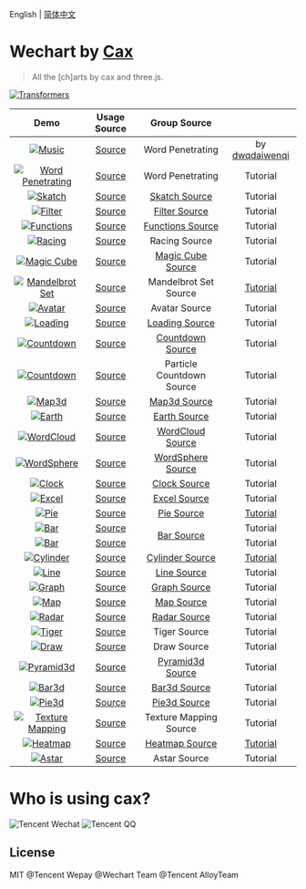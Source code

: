 English | [简体中文](./README.md) 

# Wechart by [Cax](https://github.com/dntzhang/cax)

> All the [ch]arts by cax and three.js.

<a title="Transformers" href="https://dntzhang.github.io/wechart/packages/word-penetrating/examples/simple/" rel="nofollow"><img alt="Transformers" src="./asset/transformers.jpg" style="max-width:100%;"></a>

<table>
<thead>
<tr>
<th align="center">Demo</th>
<th align="center">Usage Source</th>
<th align="center">Group Source</th>
<th align="center"></th>
</tr>
</thead>
<tbody>
<tr>
<td align="center"><a title="Music" href="https://dntzhang.github.io/wechart/packages/music-visualization/examples/timedomain1/index.html" rel="nofollow"><img alt="Music" src="./asset/c95.png" style="max-width:100%;"></a></td>
<td align="center"><a href="https://github.com/dntzhang/wechart/tree/master/packages/music-visualization/examples/timedomain1">Source</a></td>
<td align="center">Word Penetrating</td>
<td align="center">by <a href="https://github.com/dwqdaiwenqi">dwqdaiwenqi</a></td>
</tr>

<tr>
<td align="center"><a title="Word Penetrating" href="https://dntzhang.github.io/wechart/packages/word-penetrating/examples/simple/" rel="nofollow"><img alt="Word Penetrating" src="./asset/c97.png" style="max-width:100%;"></a></td>
<td align="center"><a href="https://github.com/dntzhang/wechart/blob/master/packages/word-penetrating/examples/simple/">Source</a></td>
<td align="center">Word Penetrating</td>
<td align="center">Tutorial</td>
</tr>

<tr>
<td align="center"><a title="Skatch" href="https://dntzhang.github.io/wechart/packages/skatch/examples/simple/" rel="nofollow"><img alt="Skatch" src="./asset/c96.jpg" style="max-width:100%;"></a></td>
<td align="center"><a href="https://github.com/dntzhang/wechart/blob/master/packages/skatch/examples/simple/main.js">Source</a></td>
<td align="center"><a href="https://github.com/dntzhang/wechart/blob/master/packages/skatch/src/">Skatch Source</a></td>
<td align="center">Tutorial</td>
</tr>

<tr>
<td align="center"><a title="Filter" href="https://dntzhang.github.io/wechart/packages/filter/examples/simple/" rel="nofollow"><img alt="Filter" src="./asset/c99.png" style="max-width:100%;"></a></td>
<td align="center"><a href="https://github.com/dntzhang/wechart/blob/master/packages/filter/examples/simple/main.js">Source</a></td>
<td align="center"><a href="https://github.com/dntzhang/cax/tree/master/packages/cax/src/render/filter">Filter Source</a></td>
<td align="center">Tutorial</td>
</tr>

<tr>
<td align="center"><a title="Functions" href="https://dntzhang.github.io/wechart/packages/functions/examples/simple/" rel="nofollow"><img alt="Functions" src="./asset/c36.png" style="max-width:100%;"></a></td>
<td align="center"><a href="https://github.com/dntzhang/wechart/blob/master/packages/functions/examples/simple/main.js">Source</a></td>
<td align="center"><a href="https://github.com/dntzhang/wechart/blob/master/packages/functions/src/index.js">Functions Source</a></td>
<td align="center">Tutorial</td>
</tr>

<tr>
<td align="center"><a title="Racing" href="https://dntzhang.github.io/wechart/packages/path/examples/racing/" rel="nofollow"><img alt="Racing" src="./asset/c33.png" style="max-width:100%;"></a></td>
<td align="center"><a href="https://github.com/dntzhang/wechart/blob/master/packages/path/examples/racing/main.js">Source</a></td>
<td align="center">Racing Source</td>
<td align="center">Tutorial</td>
</tr>

<tr>
<td align="center"><a title="Magic Cube" href="https://dntzhang.github.io/wechart/packages/magic-cube/examples/simple/" rel="nofollow"><img alt="Magic Cube" src="./asset/c31.png" style="max-width:100%;"></a></td>
<td align="center"><a href="https://github.com/dntzhang/wechart/blob/master/packages/magic-cube/examples/simple/main.js">Source</a></td>
<td align="center"><a href="https://github.com/dntzhang/wechart/blob/master/packages/magic-cube/src/index.js">Magic Cube Source</a></td>
<td align="center">Tutorial</td>
</tr>

<tr>
<td align="center"><a title="Mandelbrot Set" href="https://dntzhang.github.io/wechart/packages/mandelbrot-set/examples/simple/" rel="nofollow"><img alt="Mandelbrot Set" src="./asset/c29.png" style="max-width:100%;"></a></td>
<td align="center"><a href="https://github.com/dntzhang/wechart/blob/master/packages/mandelbrot-set/examples/simple/main.js">Source</a></td>
<td align="center">Mandelbrot Set Source</td>
<td align="center"><a href="https://github.com/dntzhang/wechart/blob/master/packages/mandelbrot-set/README.md">Tutorial</a></td>
</tr>

<tr>
<td align="center"><a title="Avatar" href="https://dntzhang.github.io/wechart/packages/avatar/examples/simple/" rel="nofollow"><img alt="Avatar" src="./asset/c24.png" style="max-width:100%;"></a></td>
<td align="center"><a href="https://github.com/dntzhang/wechart/blob/master/packages/avatar/examples/simple/main.js">Source</a></td>
<td align="center">Avatar Source</td>
<td align="center">Tutorial</td>
</tr>

<tr>
<td align="center"><a title="Loading" href="https://dntzhang.github.io/wechart/packages/loading/examples/simple/" rel="nofollow"><img alt="Loading" src="./asset/c23.png" style="max-width:100%;"></a></td>
<td align="center"><a href="https://github.com/dntzhang/wechart/blob/master/packages/loading/examples/simple/main.js">Source</a></td>
<td align="center"><a href="https://github.com/dntzhang/wechart/blob/master/packages/loading/src/index.js">Loading Source</a></td>
<td align="center">Tutorial</td>
</tr>

<tr>
<td align="center"><a title="Countdown" href="https://dntzhang.github.io/wechart/packages/countdown/examples/simple/" rel="nofollow"><img alt="Countdown" src="./asset/c22.png" style="max-width:100%;"></a></td>
<td align="center"><a href="https://github.com/dntzhang/wechart/blob/master/packages/countdown/examples/simple/main.js">Source</a></td>
<td align="center"><a href="https://github.com/dntzhang/wechart/blob/master/packages/countdown/src/index.js">Countdown Source</a></td>
<td align="center">Tutorial</td>
</tr>

<tr>
<td align="center"><a title="Particle Countdown" href="https://dntzhang.github.io/wechart/packages/countdown/examples/particle/" rel="nofollow"><img alt="Countdown" src="./asset/c30.png" style="max-width:100%;"></a></td>
<td align="center"><a href="https://github.com/dntzhang/wechart/blob/master/packages/countdown/examples/particle/main.js">Source</a></td>
<td align="center">Particle Countdown Source</td>
<td align="center">Tutorial</td>
</tr>

<tr>
<td align="center"><a title="Map3d" href="https://dntzhang.github.io/wechart/packages/map3d/examples/simple/" rel="nofollow"><img alt="Map3d" src="./asset/c14.png" style="max-width:100%;"></a></td>
<td align="center"><a href="https://github.com/dntzhang/wechart/blob/master/packages/map3d/examples/simple/main.js">Source</a></td>
<td align="center"><a href="https://github.com/dntzhang/wechart/blob/master/packages/map3d/src/index.js">Map3d Source</a></td>
<td align="center">Tutorial</td>
</tr>
<tr>
<td align="center"><a title="Earth" href="https://dntzhang.github.io/wechart/packages/earth/examples/simple/" rel="nofollow"><img alt="Earth" src="./asset/c9.png" style="max-width:100%;"></a></td>
<td align="center"><a href="https://github.com/dntzhang/wechart/blob/master/packages/earth/examples/simple/main.js">Source</a></td>
<td align="center"><a href="https://github.com/dntzhang/wechart/blob/master/packages/earth/src/index.js">Earth Source</a></td>
<td align="center">Tutorial</td>
</tr>

<tr>
<td align="center"><a title="WordCloud" href="https://dntzhang.github.io/wechart/packages/word-cloud/examples/simple/" rel="nofollow"><img alt="WordCloud" src="./asset/c25.png" style="max-width:100%;"></a></td>
<td align="center"><a href="https://github.com/dntzhang/wechart/blob/master/packages/word-cloud/examples/simple/main.js">Source</a></td>
<td align="center"><a href="https://github.com/dntzhang/wechart/blob/master/packages/word-cloud/src/index.js">WordCloud Source</a></td>
<td align="center">Tutorial</td>
</tr>

<tr>
<td align="center"><a title="WordSphere" href="https://dntzhang.github.io/wechart/packages/word-sphere/examples/simple/" rel="nofollow"><img alt="WordSphere" src="./asset/c21.png" style="max-width:100%;"></a></td>
<td align="center"><a href="https://github.com/dntzhang/wechart/blob/master/packages/word-sphere/examples/simple/main.js">Source</a></td>
<td align="center"><a href="https://github.com/dntzhang/wechart/blob/master/packages/word-sphere/src/index.js">WordSphere Source</a></td>
<td align="center">Tutorial</td>
</tr>

<tr>
<td align="center"><a title="Clock" href="https://dntzhang.github.io/wechart/packages/clock/examples/simple/" rel="nofollow"><img alt="Clock" src="./asset/c20.png" style="max-width:100%;"></a></td>
<td align="center"><a href="https://github.com/dntzhang/wechart/blob/master/packages/clock/examples/simple/main.js">Source</a></td>
<td align="center"><a href="https://github.com/dntzhang/wechart/blob/master/packages/clock/src/index.js">Clock Source</a></td>
<td align="center">Tutorial</td>
</tr>
<tr>
<td align="center"><a title="Excel" href="https://dntzhang.github.io/wechart/packages/excel/examples/simple/" rel="nofollow"><img alt="Excel" src="./asset/c18.png" style="max-width:100%;"></a></td>
<td align="center"><a href="https://github.com/dntzhang/wechart/blob/master/packages/excel/examples/simple/main.js">Source</a></td>
<td align="center"><a href="https://github.com/dntzhang/wechart/blob/master/packages/excel/src/index.js">Excel Source</a></td>
<td align="center">Tutorial</td>
</tr>
<tr>
<td align="center"><a title="Pie" href="https://dntzhang.github.io/wechart/packages/pie/examples/simple/" rel="nofollow"><img alt="Pie" src="./asset/c1.png" style="max-width:100%;"></a></td>
<td align="center"><a href="https://github.com/dntzhang/wechart/blob/master/packages/pie/examples/simple/main.js">Source</a></td>
<td align="center"><a href="https://github.com/dntzhang/wechart/blob/master/packages/pie/src/index.js">Pie Source</a></td>
<td align="center"><a href="https://github.com/dntzhang/wechart/blob/master/packages/pie/README.md">Tutorial</a></td>
</tr>

<tr>
<td align="center"><a title="Bar" href="https://dntzhang.github.io/wechart/packages/bar/examples/simple/" rel="nofollow"><img alt="Bar" src="./asset/c7.png" style="max-width:100%;"></a></td>
<td align="center"><a href="https://github.com/dntzhang/wechart/blob/master/packages/bar/examples/simple/main.js">Source</a></td>
<td align="center" rowspan="2"><a href="https://github.com/dntzhang/wechart/blob/master/packages/bar/src/index.js">Bar Source</a></td>
<td align="center">Tutorial</td>
</tr>
<tr>
<td align="center"><a title="Bar" href="https://dntzhang.github.io/wechart/packages/bar/examples/horizontal/" rel="nofollow"><img alt="Bar" src="./asset/c35.png" style="max-width:100%;"></a></td>
<td align="center"><a href="https://github.com/dntzhang/wechart/blob/master/packages/bar/examples/horizontal/main.js">Source</a></td>

<td align="center">Tutorial</td>
</tr>
<tr>
<td align="center"><a title="Cylinder" href="https://dntzhang.github.io/wechart/packages/cylinder/examples/simple/" rel="nofollow"><img alt="Cylinder" src="./asset/c3.png" style="max-width:100%;"></a></td>
<td align="center"><a href="https://github.com/dntzhang/wechart/blob/master/packages/cylinder/examples/simple/main.js">Source</a></td>
<td align="center"><a href="https://github.com/dntzhang/wechart/blob/master/packages/cylinder/src/index.js">Cylinder Source</a></td>
<td align="center"><a href="https://github.com/dntzhang/wechart/blob/master/packages/cylinder/README.md">Tutorial</a></td>
</tr>
<tr>
<td align="center"><a title="Line" href="https://dntzhang.github.io/wechart/packages/line/examples/simple/" rel="nofollow"><img alt="Line" src="./asset/c8.png" style="max-width:100%;"></a></td>
<td align="center"><a href="https://github.com/dntzhang/wechart/blob/master/packages/line/examples/simple/main.js">Source</a></td>
<td align="center"><a href="https://github.com/dntzhang/wechart/blob/master/packages/line/src/index.js">Line Source</a></td>
<td align="center">Tutorial</td>
</tr>
<tr>
<td align="center"><a title="Graph" href="https://dntzhang.github.io/wechart/packages/graph/examples/simple/" rel="nofollow"><img alt="Graph" src="./asset/c4.png" style="max-width:100%;"></a></td>
<td align="center"><a href="https://github.com/dntzhang/wechart/blob/master/packages/graph/examples/simple/main.js">Source</a></td>
<td align="center"><a href="https://github.com/dntzhang/wechart/blob/master/packages/graph/src/index.js">Graph Source</a></td>
<td align="center">Tutorial</td>
</tr>
<tr>
<td align="center"><a title="Map" href="https://dntzhang.github.io/wechart/packages/map/examples/simple/" rel="nofollow"><img alt="Map" src="./asset/c11.png" style="max-width:100%;"></a></td>
<td align="center"><a href="https://github.com/dntzhang/wechart/blob/master/packages/map/examples/simple/main.js">Source</a></td>
<td align="center"><a href="https://github.com/dntzhang/wechart/blob/master/packages/map/src/index.js">Map Source</a></td>
<td align="center">Tutorial</td>
</tr>
<tr>
<td align="center"><a title="Radar" href="https://dntzhang.github.io/wechart/packages/radar/examples/simple/" rel="nofollow"><img alt="Radar" src="./asset/c5.png" style="max-width:100%;"></a></td>
<td align="center"><a href="https://github.com/dntzhang/wechart/blob/master/packages/radar/examples/simple/main.js">Source</a></td>
<td align="center"><a href="https://github.com/dntzhang/wechart/blob/master/packages/radar/src/index.js">Radar Source</a></td>
<td align="center">Tutorial</td>
</tr>
<tr>
<td align="center"><a title="Tiger" href="https://dntzhang.github.io/wechart/packages/map/examples/tiger/" rel="nofollow"><img alt="Tiger" src="./asset/c12.png" style="max-width:100%;"></a></td>
<td align="center"><a href="https://github.com/dntzhang/wechart/blob/master/packages/map/examples/tiger/main.js">Source</a></td>
<td align="center">Tiger Source</td>
<td align="center">Tutorial</td>
</tr>

<tr>
<td align="center"><a title="Draw" href="https://dntzhang.github.io/wechart/packages/path/examples/man/" rel="nofollow"><img alt="Draw" src="./asset/c34.png" style="max-width:100%;"></a></td>
<td align="center"><a href="https://github.com/dntzhang/wechart/blob/master/packages/path/examples/man/main.js">Source</a></td>
<td align="center">Draw Source</td>
<td align="center">Tutorial</td>
</tr>

<tr>
<td align="center"><a title="Pyramid3d" href="https://dntzhang.github.io/wechart/packages/pyramid3d/examples/simple/" rel="nofollow"><img alt="Pyramid3d" src="./asset/c6.png" style="max-width:100%;"></a></td>
<td align="center"><a href="https://github.com/dntzhang/wechart/blob/master/packages/pyramid3d/examples/simple/main.js">Source</a></td>
<td align="center"><a href="https://github.com/dntzhang/wechart/blob/master/packages/pyramid3d/src/index.js">Pyramid3d Source</a></td>
<td align="center">Tutorial</td>
</tr>
<tr>
<td align="center"><a title="Bar3d" href="https://dntzhang.github.io/wechart/packages/bar3d/examples/simple/" rel="nofollow"><img alt="Bar3d" src="./asset/c28.png" style="max-width:100%;"></a></td>
<td align="center"><a href="https://github.com/dntzhang/wechart/blob/master/packages/bar3d/examples/simple/main.js">Source</a></td>
<td align="center"><a href="https://github.com/dntzhang/wechart/blob/master/packages/bar3d/src/index.js">Bar3d Source</a></td>
<td align="center">Tutorial</td>
</tr>
<tr>
<td align="center"><a title="Pie3d" href="https://dntzhang.github.io/wechart/packages/pie3d/examples/simple/" rel="nofollow"><img alt="Pie3d" src="./asset/c13.png" style="max-width:100%;"></a></td>
<td align="center"><a href="https://github.com/dntzhang/wechart/blob/master/packages/pie3d/examples/simple/main.js">Source</a></td>
<td align="center"><a href="https://github.com/dntzhang/wechart/blob/master/packages/pie3d/src/index.js">Pie3d Source</a></td>
<td align="center">Tutorial</td>
</tr>

<tr>
<td align="center"><a title="Texture Mapping" href="https://dntzhang.github.io/wechart/packages/texture-mapping/examples/simple/" rel="nofollow"><img alt="Texture Mapping" src="./asset/c27.png" style="max-width:100%;"></a></td>
<td align="center"><a href="https://github.com/dntzhang/wechart/blob/master/packages/texture-mapping/examples/simple/main.js">Source</a></td>
<td align="center">Texture Mapping Source</td>
<td align="center">Tutorial</td>
</tr>

<tr>
<td align="center"><a title="Heatmap" href="https://dntzhang.github.io/wechart/packages/heatmap/examples/simple/" rel="nofollow"><img alt="Heatmap" src="./asset/c32.png" style="max-width:100%;"></a></td>
<td align="center"><a href="https://github.com/dntzhang/wechart/blob/master/packages/heatmap/examples/simple/main.js">Source</a></td>
<td align="center"><a href="https://github.com/dntzhang/wechart/blob/master/packages/heatmap/src/index.js">Heatmap Source</a></td>
<td align="center"><a href="https://github.com/dntzhang/wechart/blob/master/packages/heatmap/README.md">Tutorial</a></td>
</tr>

<tr>
<td align="center"><a title="Astar" href="https://dntzhang.github.io/wechart/packages/astar/" rel="nofollow"><img alt="Astar" src="./asset/c98.png" style="max-width:100%;"></a></td>
<td align="center"><a href="https://github.com/dntzhang/wechart/blob/master/packages/astar">Source</a></td>
<td align="center">Astar Source</td>
<td align="center">Tutorial</td>
</tr>

</tbody></table>

# Who is using cax?

![Tencent Wechat](./asset/wx.png)  ![Tencent QQ](./asset/qq.png)

## License

MIT @Tencent Wepay @Wechart Team @Tencent AlloyTeam
